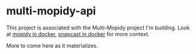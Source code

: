 # multi-mopidy-api
This project is associated with the Multi-Mopidy project I'm building. Look at [mopidy in docker](https://github.com/ehudkaldor/mopidy), [snapcast in docker](https://github.com/ehudkaldor/snapcast) for more context.

More to come here as it materializes.

